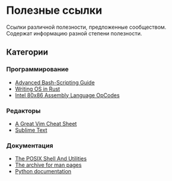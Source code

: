# Полезные ссылки

Ссылки различной полезности, предложенные сообществом.  
Содержат информацию разной степени полезности. 

## Категории

### Программирование
* [Advanced Bash-Scripting Guide](https://tldp.org/LDP/abs/html/)
* [Writing OS in Rust](https://os.phil-opp.com/)
* [Intel 80x86 Assembly Language OpCodes](http://www.mathemainzel.info/files/x86asmref.html)
### Редакторы
* [A Great Vim Cheat Sheet](https://vimsheet.com/)
* [Sublime Text](https://www.sublimetext.com/)
### Документация
* [The POSIX Shell And Utilities](http://shellhaters.org/)
* [The archive for man pages](https://manned.org/)
* [Python documentation](https://docs.python.org/3/)
